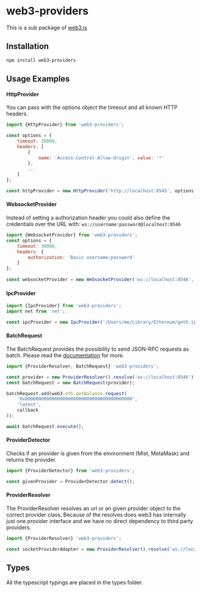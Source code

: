 # web3-providers

This is a sub package of [web3.js][repo]

## Installation

```bash
npm install web3-providers
```

## Usage Examples

#### HttpProvider
You can pass with the options object the timeout and all known HTTP headers. 

```js 
import {HttpProvider} from 'web3-providers';

const options = {
    timeout: 20000,
    headers: [
        {
            name: 'Access-Control-Allow-Origin', value: '*'
        },
        ...
    ]
};

const httpProvider = new HttpProvider('http://localhost:8545', options); 
```

#### WebsocketProvider

Instead of setting a authorization header you could also define the credentials over the URL with:
```ws://username:password@localhost:8546```

```js 
import {WebsocketProvider} from 'web3-providers';
const options = { 
    timeout: 30000, 
    headers: {
        authorization: 'Basic username:password'
    }
};
 
const websocketProvider = new WebsocketProvider('ws://localhost:8546', options);
```

#### IpcProvider
```js 
import {IpcProvider} from 'web3-providers';
import net from 'net';

const ipcProvider = new IpcProvider('/Users/me/Library/Ethereum/geth.ipc', net);
```

#### BatchRequest
The BatchRequest provides the possibility to send JSON-RPC requests as batch.
Please read the [documentation][docs] for more.

```js 
import {ProviderResolver, BatchRequest} 'web3-providers';

const provider = new ProviderResolver().resolve('ws://localhost:8546');
const batchRequest = new BatchRequest(provider);

batchRequest.add(web3.eth.getBalance.request(
    '0x0000000000000000000000000000000000000000',
    'latest',
    callback
));

await batchRequest.execute();
```

#### ProviderDetector
Checks if an provider is given from the environment (Mist, MetaMask) and returns the provider.

```js
import {ProviderDetector} from 'web3-providers';

const givenProvider = ProviderDetector.detect();
```

#### ProviderResolver
The ProviderResolver resolves an url or an given provider object to the correct provider class. 
Because of the resolves does web3 has internally just one provider interface and we have no direct dependency to third party providers.

```js 
import {ProviderResolver} 'web3-providers';

const socketProviderAdapter = new ProviderResolver().resolve('ws://localhost:8546');
```

## Types 

All the typescript typings are placed in the types folder. 

[docs]: http://web3js.readthedocs.io/en/1.0/
[repo]: https://github.com/ethereum/web3.js
